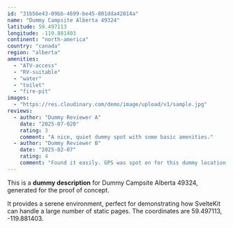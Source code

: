 ```yaml
---
id: "31b56e43-09bb-4699-be45-801dda42014a"
name: "Dummy Campsite Alberta 49324"
latitude: 59.497113
longitude: -119.881403
continent: "north-america"
country: "canada"
region: "alberta"
amenities:
  - "ATV-access"
  - "RV-suitable"
  - "water"
  - "toilet"
  - "fire-pit"
images:
  - "https://res.cloudinary.com/demo/image/upload/v1/sample.jpg"
reviews:
  - author: "Dummy Reviewer A"
    date: "2025-07-020"
    rating: 3
    comment: "A nice, quiet dummy spot with some basic amenities."
  - author: "Dummy Reviewer B"
    date: "2025-02-07"
    rating: 4
    comment: "Found it easily. GPS was spot on for this dummy location."
---
```


This is a **dummy description** for Dummy Campsite Alberta 49324, generated for the proof of concept.

It provides a serene environment, perfect for demonstrating how SvelteKit can handle a large number of static pages. The coordinates are 59.497113, -119.881403.
